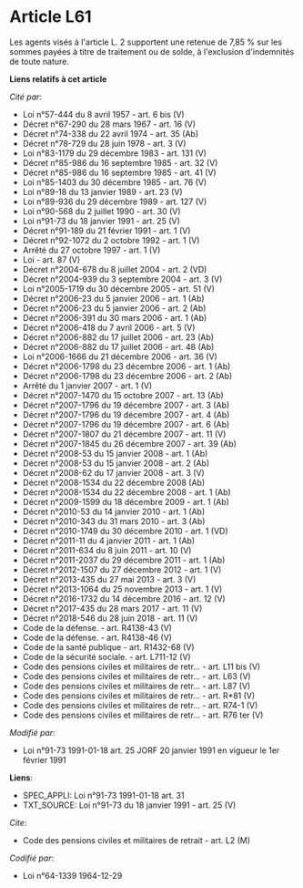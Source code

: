 # Article L61

Les agents visés à l'article L. 2 supportent une retenue de 7,85 % sur les sommes payées à titre de traitement ou de solde, à
l'exclusion d'indemnités de toute nature.

**Liens relatifs à cet article**

_Cité par_:

  - Loi n°57-444 du 8 avril 1957 - art. 6 bis (V)
  - Décret n°67-290 du 28 mars 1967 - art. 16 (V)
  - Décret n°74-338 du 22 avril 1974 - art. 35 (Ab)
  - Décret n°78-729 du 28 juin 1978 - art. 3 (V)
  - Loi n°83-1179 du 29 décembre 1983 - art. 131 (V)
  - Décret n°85-986 du 16 septembre 1985 - art. 32 (V)
  - Décret n°85-986 du 16 septembre 1985 - art. 41 (V)
  - Loi n°85-1403 du 30 décembre 1985 - art. 76 (V)
  - Loi n°89-18 du 13 janvier 1989 - art. 23 (V)
  - Loi n°89-936 du 29 décembre 1989 - art. 127 (V)
  - Loi n°90-568 du 2 juillet 1990 - art. 30 (V)
  - Loi n°91-73 du 18 janvier 1991 - art. 25 (V)
  - Décret n°91-189 du 21 février 1991 - art. 1 (V)
  - Décret n°92-1072 du 2 octobre 1992 - art. 1 (V)
  - Arrêté du 27 octobre 1997 - art. 1 (V)
  - Loi - art. 87 (V)
  - Décret n°2004-678 du 8 juillet 2004 - art. 2 (VD)
  - Décret n°2004-939 du 3 septembre 2004 - art. 3 (V)
  - Loi n°2005-1719 du 30 décembre 2005 - art. 51 (V)
  - Décret n°2006-23 du 5 janvier 2006 - art. 1 (Ab)
  - Décret n°2006-23 du 5 janvier 2006 - art. 2 (Ab)
  - Décret n°2006-391 du 30 mars 2006 - art. 1 (Ab)
  - Décret n°2006-418 du 7 avril 2006 - art. 5 (V)
  - Décret n°2006-882 du 17 juillet 2006 - art. 23 (Ab)
  - Décret n°2006-882 du 17 juillet 2006 - art. 48 (Ab)
  - Loi n°2006-1666 du 21 décembre 2006 - art. 36 (V)
  - Décret n°2006-1798 du 23 décembre 2006 - art. 1 (Ab)
  - Décret n°2006-1798 du 23 décembre 2006 - art. 2 (Ab)
  - Arrêté du 1 janvier 2007 - art. 1 (V)
  - Décret n°2007-1470 du 15 octobre 2007 - art. 13 (Ab)
  - Décret n°2007-1796 du 19 décembre 2007 - art. 3 (Ab)
  - Décret n°2007-1796 du 19 décembre 2007 - art. 4 (Ab)
  - Décret n°2007-1796 du 19 décembre 2007 - art. 6 (Ab)
  - Décret n°2007-1807 du 21 décembre 2007 - art. 11 (V)
  - Décret n°2007-1845 du 26 décembre 2007 - art. 39 (Ab)
  - Décret n°2008-53 du 15 janvier 2008 - art. 1 (Ab)
  - Décret n°2008-53 du 15 janvier 2008 - art. 2 (Ab)
  - Décret n°2008-62 du 17 janvier 2008 - art. 3 (V)
  - Décret n°2008-1534 du 22 décembre 2008 (Ab)
  - Décret n°2008-1534 du 22 décembre 2008 - art. 1 (Ab)
  - Décret n°2009-1599 du 18 décembre 2009 - art. 1 (Ab)
  - Décret n°2010-53 du 14 janvier 2010 - art. 1 (Ab)
  - Décret n°2010-343 du 31 mars 2010 - art. 3 (Ab)
  - Décret n°2010-1749 du 30 décembre 2010 - art. 1 (VD)
  - Décret n°2011-11 du 4 janvier 2011 - art. 1 (Ab)
  - Décret n°2011-634 du 8 juin 2011 - art. 10 (V)
  - Décret n°2011-2037 du 29 décembre 2011 - art. 1 (Ab)
  - Décret n°2012-1507 du 27 décembre 2012 - art. 1 (V)
  - Décret n°2013-435 du 27 mai 2013 - art. 3 (V)
  - Décret n°2013-1064 du 25 novembre 2013 - art. 1 (V)
  - Décret n°2016-1732 du 14 décembre 2016 - art. 12 (V)
  - Décret n°2017-435 du 28 mars 2017 - art. 11 (V)
  - Décret n°2018-546 du 28 juin 2018 - art. 11 (V)
  - Code de la défense. - art. R4138-43 (V)
  - Code de la défense. - art. R4138-46 (V)
  - Code de la santé publique - art. R1432-68 (V)
  - Code de la sécurité sociale. - art. L711-12 (V)
  - Code des pensions civiles et militaires de retr... - art. L11 bis (V)
  - Code des pensions civiles et militaires de retr... - art. L63 (V)
  - Code des pensions civiles et militaires de retr... - art. L87 (V)
  - Code des pensions civiles et militaires de retr... - art. R*81 (V)
  - Code des pensions civiles et militaires de retr... - art. R74-1 (V)
  - Code des pensions civiles et militaires de retr... - art. R76 ter (V)

_Modifié par_:

  - Loi n°91-73 1991-01-18 art. 25 JORF 20 janvier 1991 en vigueur le 1er février 1991

**Liens**:

  - SPEC_APPLI: Loi n°91-73 1991-01-18 art. 31
  - TXT_SOURCE: Loi n°91-73 du 18 janvier 1991 - art. 25 (V)

_Cite_:

  - Code des pensions civiles et militaires de retrait - art. L2 (M)

_Codifié par_:

  - Loi n°64-1339 1964-12-29
